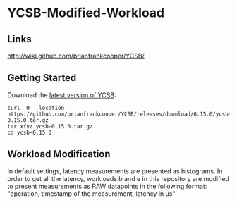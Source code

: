# YCSB-Modified-Workload

## Links
http://wiki.github.com/brianfrankcooper/YCSB/

## Getting Started
Download the [latest version of YCSB](https://github.com/brianfrankcooper/YCSB/releases/latest):
```
curl -O --location https://github.com/brianfrankcooper/YCSB/releases/download/0.15.0/ycsb-0.15.0.tar.gz
tar xfvz ycsb-0.15.0.tar.gz
cd ycsb-0.15.0

```

## Workload Modification
In default settings, latency measurements are presented as histograms. In order to get all the latency, workloads b and e in this repository are modified to present measurements as RAW datapoints in the following format:      
                         "operation, timestamp of the measurement, latency in us"
